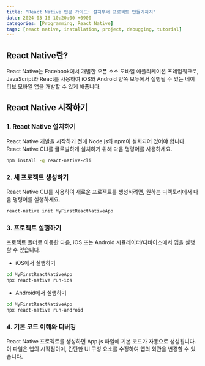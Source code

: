 ```yaml
---
title: "React Native 입문 가이드: 설치부터 프로젝트 만들기까지"
date: 2024-03-16 10:20:00 +0900
categories: [Programming, React Native]
tags: [react native, installation, project, debugging, tutorial]
---
```


## React Native란?

React Native는 Facebook에서 개발한 오픈 소스 모바일 애플리케이션 프레임워크로, JavaScript와 React를 사용하여 iOS와 Android 양쪽 모두에서 실행될 수 있는 네이티브 모바일 앱을 개발할 수 있게 해줍니다.

## React Native 시작하기

### 1. React Native 설치하기

React Native 개발을 시작하기 전에 Node.js와 npm이 설치되어 있어야 합니다. React Native CLI를 글로벌하게 설치하기 위해 다음 명령어를 사용하세요.

```bash
npm install -g react-native-cli
```

### 2. 새 프로젝트 생성하기

React Native CLI를 사용하여 새로운 프로젝트를 생성하려면, 원하는 디렉토리에서 다음 명령어를 실행하세요.

```bash
react-native init MyFirstReactNativeApp
```

### 3. 프로젝트 실행하기
프로젝트 폴더로 이동한 다음, iOS 또는 Android 시뮬레이터/디바이스에서 앱을 실행할 수 있습니다.

- iOS에서 실행하기
```bash
cd MyFirstReactNativeApp
npx react-native run-ios
```

- Android에서 실행하기
```bash
cd MyFirstReactNativeApp
npx react-native run-android
```

### 4. 기본 코드 이해와 디버깅
React Native 프로젝트를 생성하면 App.js 파일에 기본 코드가 자동으로 생성됩니다. 이 파일은 앱의 시작점이며, 간단한 UI 구성 요소를 수정하여 앱의 외관을 변경할 수 있습니다.